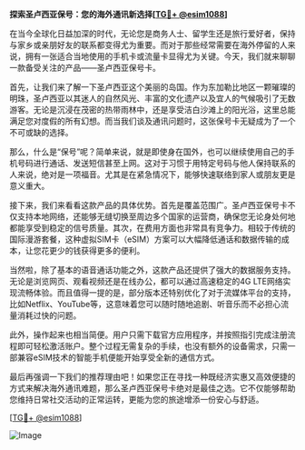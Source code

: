 **探索圣卢西亚保号：您的海外通讯新选择[[TG💪+ @esim1088](https://t.me/s/esim1088)]**

在当今全球化日益加深的时代，无论您是商务人士、留学生还是旅行爱好者，保持与家乡或亲朋好友的联系都变得尤为重要。而对于那些经常需要在海外停留的人来说，拥有一张适合当地使用的手机卡或流量卡显得尤为关键。今天，我们就来聊聊一款备受关注的产品——圣卢西亚保号卡。

首先，让我们来了解一下圣卢西亚这个美丽的岛国。作为东加勒比地区一颗璀璨的明珠，圣卢西亚以其迷人的自然风光、丰富的文化遗产以及宜人的气候吸引了无数游客。无论是沉浸在茂密的热带雨林中，还是享受洁白沙滩上的阳光浴，这里总能满足您对度假的所有幻想。而当我们谈及通讯问题时，这张保号卡无疑成为了一个不可或缺的选择。

那么，什么是“保号”呢？简单来说，就是即使身在国外，也可以继续使用自己的手机号码进行通话、发送短信甚至上网。这对于习惯于用特定号码与他人保持联系的人来说，绝对是一项福音。尤其是在紧急情况下，能够快速联络到家人或朋友更是意义重大。

接下来，我们来看看这款产品的具体优势。首先是覆盖范围广。圣卢西亚保号卡不仅支持本地网络，还能够无缝切换至周边多个国家的运营商，确保您无论身处何地都能享受到稳定的信号质量。其次，在费用方面也非常具有竞争力。相较于传统的国际漫游套餐，这种虚拟SIM卡（eSIM）方案可以大幅降低通话和数据传输的成本，让您花更少的钱获得更多的便利。

当然啦，除了基本的语音通话功能之外，这款产品还提供了强大的数据服务支持。无论是浏览网页、观看视频还是在线办公，都可以通过高速稳定的4G LTE网络实现流畅体验。而且值得一提的是，部分版本还特别优化了对于流媒体平台的支持，比如Netflix、YouTube等，这意味着您可以随时随地追剧、听音乐而不必担心流量消耗过快的问题。

此外，操作起来也相当简便。用户只需下载官方应用程序，并按照指引完成注册流程即可轻松激活账户。整个过程无需复杂的手续，也没有额外的设备需求，只需一部兼容eSIM技术的智能手机便能开始享受全新的通信方式。

最后再强调一下我们的推荐理由吧！如果您正在寻找一种既经济实惠又高效便捷的方式来解决海外通讯难题，那么圣卢西亚保号卡绝对是最佳之选。它不仅能够帮助您维持日常社交活动的正常运转，更能为您的旅途增添一份安心与舒适。

[[TG💪+ @esim1088](https://t.me/s/esim1088)]  

![Image](https://i.postimg.cc/4NQfJmqS/Snipaste-2025-05-13-00-14-12.png)